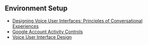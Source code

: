 ## Environment Setup
- [Designing Voice User Interfaces: Principles of Conversational Experiences](https://www.amazon.com/Designing-Voice-User-Interfaces-Conversational/dp/1491955414/ref=sr_1_1?ie=UTF8&qid=1497908414&sr=8-1&keywords=voice+user+interface+design)
- [Google Account Activity Controls](https://myaccount.google.com/activitycontrols)
- [Voice User Interface Design](https://www.amazon.com/Voice-Interface-Design-James-Giangola/dp/0321185765/ref=sr_1_2?ie=UTF8&qid=1497908414&sr=8-2&keywords=voice+user+interface+design)
